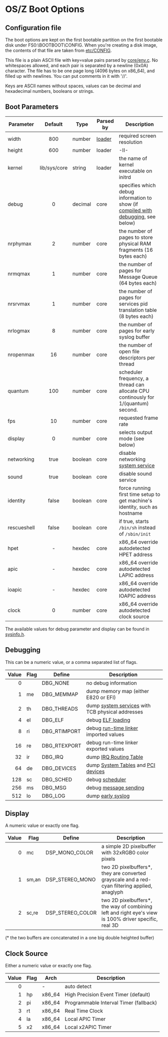 OS/Z Boot Options
=================

Configuration file
------------------

The boot options are kept on the first bootable partition on the first bootable disk under FS0:\BOOTBOOT\CONFIG. When you're
creating a disk image, the contents of that file are taken from [etc/CONFIG](https://github.com/bztsrc/osz/blob/master/etc/CONFIG).

This file is a plain ASCII file with key=value pairs parsed by [core/env.c](https://github.com/bztsrc/osz/blob/master/src/core/env.c). No whitespaces allowed, and each pair is separated by a newline (0x0A) character.
The file has to be one page long (4096 bytes on x86_64), and filled up with newlines. You can put comments in it with '//'.

Keys are ASCII names without spaces, values can be decimal and hexadecimal numbers, booleans or strings.

Boot Parameters
---------------

| Parameter | Default | Type | Parsed by | Description |
| --------- | :-----: | ---- | --------- | ----------- |
| width     | 800    | number | [loader](https://github.com/bztsrc/osz/blob/master/loader) | required screen resolution |
| height    | 600    | number | loader |  -II-  |
| kernel    | lib/sys/core | string | loader | the name of kernel executable on initrd |
| debug     | 0      | decimal | core | specifies which debug information to show (if [compiled with debugging](https://github.com/bztsrc/osz/blob/master/Config), see below) |
| nrphymax  | 2      | number | core | the number of pages to store physical RAM fragments (16 bytes each) |
| nrmqmax   | 1      | number | core | the number of pages for Message Queue (64 bytes each) |
| nrsrvmax  | 1      | number | core | the number of pages for services pid translation table (8 bytes each) |
| nrlogmax  | 8      | number | core | the number of pages for early syslog buffer |
| nropenmax | 16     | number | core | the number of open file descriptors per thread |
| quantum   | 100    | number | core | scheduler frequency, a thread can allocate CPU continously for 1/(quantum) second. |
| fps       | 10     | number | core | requested frame rate |
| display   | 0      | number | core | selects output mode (see below) |
| networking | true | boolean | core | disable networking [system service](https://github.com/bztsrc/osz/blob/master/docs/services.md) |
| sound | true | boolean | core | disable sound service |
| identity  | false  | boolean | core | force running first time setup to get machine's identity, such as hostname |
| rescueshell | false | boolean | core | if true, starts `/bin/sh` instead of `/sbin/init` |
| hpet      | -      | hexdec | core | x86_64 override autodetected HPET address |
| apic      | -      | hexdec | core | x86_64 override autodetected LAPIC address |
| ioapic    | -      | hexdec | core | x86_64 override autodetected IOAPIC address |
| clock     | 0      | number | core | x86_64 override autodetected clock source |

The available values for debug parameter and display can be found in [sysinfo.h](https://github.com/bztsrc/osz/blob/master/etc/include/sys/sysinfo.h).

Debugging
---------

This can be a numeric value, or a comma separated list of flags.

| Value | Flag | Define | Description |
| ----: | ---- | ------ | ----------- |
| 0     |      | DBG_NONE | no debug information |
| 1     | me   | DBG_MEMMAP | dump memory map (either E820 or EFI) |
| 2     | th   | DBG_THREADS | dump [system services](https://github.com/bztsrc/osz/blob/master/docs/services.md) with TCB physical addresses |
| 4     | el   | DBG_ELF | debug [ELF loading](https://github.com/bztsrc/osz/blob/master/src/core/service.c) |
| 8     | ri   | DBG_RTIMPORT | debug [run-time linker](https://github.com/bztsrc/osz/blob/master/src/core/service.c) imported values |
| 16    | re   | DBG_RTEXPORT | debug run-time linker exported values |
| 32    | ir   | DBG_IRQ | dump [IRQ Routing Table](https://github.com/bztsrc/osz/blob/master/src/core/service.c) |
| 64    | de   | DBG_DEVICES | dump [System Tables](https://github.com/bztsrc/osz/blob/master/src/core/x86_64/acpi.c) and [PCI devices](https://github.com/bztsrc/osz/blob/master/src/core/x86_64/pci.c) |
| 128   | sc   | DBG_SCHED | debug [scheduler](https://github.com/bztsrc/osz/blob/master/src/core/sched.c) |
| 256   | ms   | DBG_MSG | debug [message sending](https://github.com/bztsrc/osz/blob/master/src/core/msg.c) |
| 512   | lo   | DBG_LOG | dump [early syslog](https://github.com/bztsrc/osz/blob/master/src/core/syslog.c) |

Display
-------

A numeric value or exactly one flag.

| Value | Flag | Define | Description |
| ----: | ---- | ------ | ----------- |
| 0     | mc   | DSP_MONO_COLOR | a simple 2D pixelbuffer with 32xRGB0 color pixels |
| 1     | sm,an | DSP_STEREO_MONO | two 2D pixelbuffers*, they are converted grayscale and a red-cyan filtering applied, anaglyph |
| 2     | sc,re | DSP_STEREO_COLOR | two 2D pixelbuffers*, the way of combining left and right eye's view is 100% driver specific, real 3D |

(* the two buffers are concatenated in a one big double heighted buffer)

Clock Source
------------

Either a numeric value or exactly one flag.

| Value | Flag | Arch   | Description |
| ----: | ---- | ------ | ----------- |
| 0     |      | -      | auto detect |
| 1     | hp   | x86_64 | High Precision Event Timer (default) |
| 2     | pi   | x86_64 | Programmable Interval Timer (fallback) |
| 3     | rt   | x86_64 | Real Time Clock |
| 4     | la   | x86_64 | Local APIC Timer |
| 5     | x2   | x86_64 | Local x2APIC Timer |

